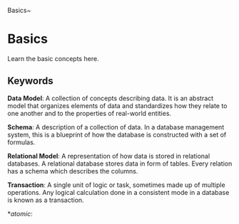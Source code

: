 Basics~
# Basics

Learn the basic concepts here. 

## Keywords
  
**Data Model**: A collection of concepts describing data. It is an abstract model that organizes
elements of data and standardizes how they relate to one another and to the properties of real-world entities.

**Schema**:  A description of a collection of data. In a database management system, this is a blueprint of how
the database is constructed with a set of formulas.

**Relational Model**: A representation of how data is stored in relational databases. A relational database
stores data in form of tables. Every relation has a schema which describes the columns. 

**Transaction**: A single unit of logic or task, sometimes made up of multiple operations. Any logical 
calculation done in a consistent mode in a database is known as a transaction. 

**atomic*: 